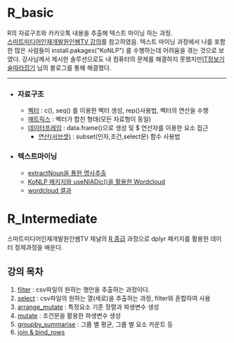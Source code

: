 # R_basic
R의 자료구조와 카카오톡 내용을 추출해 텍스트 마이닝 하는 과정.   
[스마트미디어인재개발원인쌤TV 강의](https://www.youtube.com/playlist?list=PLRYL8FHwJMhDPF2R2pCe_HwqPt0gaUbvN)를 참고하였음. 텍스트 마이닝 과정에서 나를 포함한 많은 사람들이 install.pakages("KoNLP") 를 수행하는데 어려움을 겪는 것으로 보였다. 강사님께서 제시한 솔루션으로도 내 컴퓨터의 문제를 해결하지 못했지만[IT정보기술따라잡기](https://minimax95.tistory.com/entry/KoNLP-패키지-설치-오류-해결-방법) 님의 블로그를 통해 해결했다.


<hr/>

+ ### 자료구조
  + [벡터](https://github.com/hjchoi0207/R_basic/blob/master/firstR/vector.R) : c(), seq() 를 이용한 벡터 생성, rep()사용법, 벡터의 연산을 수행
  + [매트릭스](https://github.com/hjchoi0207/R_basic/blob/master/firstR/matrix.R) : 벡터가 합친 형태(모든 자료형이 동일)
  + [데이터프레임](https://github.com/hjchoi0207/R_basic/blob/master/firstR/Dataframe.R) : data.frame()으로 생성 및 $ 연산자를 이용한 요소 접근   
    - [연산(서브셋)](https://github.com/hjchoi0207/R_basic/blob/master/firstR/subset.R) : subset(인자,조건,select문) 함수 사용법
    

+ ### 텍스트마이닝
  + [extractNoun을 통한 명사추출](https://github.com/hjchoi0207/R_basic/blob/master/firstR/textmining.R)
  + [KoNLP 패키지와 useNIADic()을 활용한 Wordcloud](https://github.com/hjchoi0207/R_basic/blob/master/firstR/wordcloud.R)
  + [wordcloud 결과](https://github.com/hjchoi0207/R_basic/blob/master/firstR/wordcloud%EA%B2%B0%EA%B3%BC.png)

# R_Intermediate

 스마트미디어인재개발원인쌤TV 채널의 [R 중급](https://www.youtube.com/playlist?list=PLRYL8FHwJMhALkbLNQWRgV_O6YjDzgOKD) 과정으로 dplyr 패키지를 활용한 데이터 정제과정을 배운다.
 
## 강의 목차
1. [filter](https://github.com/hjchoi0207/R_basic/blob/master/Intermediate/dplyr-Filter.R) : csv파일의 원하는 행만을 추출하는 과정이다.
2. [select](https://github.com/hjchoi0207/R_basic/blob/master/Intermediate/dplyr-select.R) : csv파일의 원하는 열(세로)을 추출하는 과정, filter와 혼합하여 사용
3. [arrange_mutate](https://github.com/hjchoi0207/R_basic/blob/master/Intermediate/dplyr-arrange_mutate.R) : 특정요소 기준 정렬과 파생변수 생성
4. [mutate](https://github.com/hjchoi0207/R_basic/blob/master/Intermediate/mutate_2.R) : 조건문을 활용한 파생변수 생성
5. [groupby_summarise](https://github.com/hjchoi0207/R_basic/blob/master/Intermediate/groupby_summarise.R) : 그룹 별 평균, 그룹 별 요소 카운트 등
6. [join & bind_rows](https://github.com/hjchoi0207/R_basic/blob/master/Intermediate/join_bind%20rows.R)
